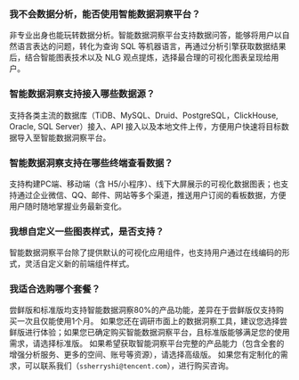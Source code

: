 ### 我不会数据分析，能否使用智能数据洞察平台？
非专业出身也能玩转数据分析。智能数据洞察平台支持数据问答，能够将用户以自然语言表达的问题，转化为查询 SQL 等机器语言，再通过分析引擎获取数据结果后，结合智能图表技术以及 NLG 观点提炼，选择最合理的可视化图表呈现给用户。

### 智能数据洞察支持接入哪些数据源？
支持各类主流的数据库（TiDB、MySQL、Druid、PostgreSQL，ClickHouse, Oracle, SQL Server）接入、API 接入以及本地文件上传，方便用户快速将目标数据导入至智能数据洞察平台。

### 智能数据洞察支持在哪些终端查看数据？
支持构建PC端、移动端（含 H5/小程序）、线下大屏展示的可视化数据图表；也支持通过企业微信、QQ、邮件、网站等多个渠道，推送用户订阅的看板数据，方便用户随时随地掌握业务最新变化。

### 我想自定义一些图表样式，是否支持？
智能数据洞察平台除了提供默认的可视化应用组件，也支持用户通过在线编码的形式，灵活自定义新的前端组件样式。

### 我适合选购哪个套餐？
尝鲜版和标准版均支持智能数据洞察80%的产品功能，差异在于尝鲜版仅支持购买一次且仅能使用1个月。
如果您还在调研市面上的数据洞察工具，建议您选择尝鲜版进行体验；如果您已确定购买智能数据洞察平台，且标准版能够满足您的使用需求，请选择标准版。
如果希望获取智能洞察平台完整的产品能力（包含全套的增强分析服务、更多的空间、账号等资源），请选择高级版。
如果您有定制化的需求，可以联系我们（`ssherryshi@tencent.com`），进行购买咨询。
